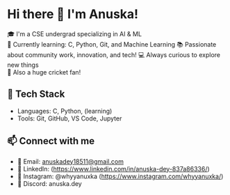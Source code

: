 # Hi there 👋 I'm Anuska!

🎓 I'm a CSE undergrad specializing in AI & ML  
🚀 Currently learning: C, Python, Git, and Machine Learning
📚 Passionate about community work, innovation, and tech!
💻 Always curious to explore new things  
🏏 Also a huge cricket fan!

## 🔧 Tech Stack
- Languages: C, Python, (learning)
- Tools: Git, GitHub, VS Code, Jupyter

## 📫 Connect with me
- 📧 Email: anuskadey18511@gmail.com
- 💬 LinkedIn: (https://www.linkedin.com/in/anuska-dey-837a86336/)
- 📸 Instagram: @whyyanuxka (https://www.instagram.com/whyyanuxka/)
- 💬 Discord: anuska.dey
